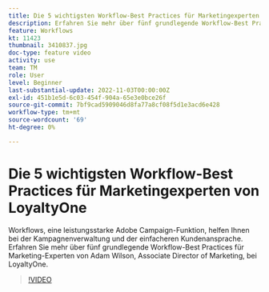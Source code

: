 ```yaml
---
title: Die 5 wichtigsten Workflow-Best Practices für Marketingexperten von LoyaltyOne
description: Erfahren Sie mehr über fünf grundlegende Workflow-Best Practices für Marketing-Experten von Adam Wilson, Associate Director of Marketing, bei LoyaltyOne.
feature: Workflows
kt: 11423
thumbnail: 3410837.jpg
doc-type: feature video
activity: use
team: TM
role: User
level: Beginner
last-substantial-update: 2022-11-03T00:00:00Z
exl-id: 451b1e5d-6c03-454f-904a-65e3e0bce26f
source-git-commit: 7bf9cad5909046d8fa77a8cf08f5d1e3acd6e428
workflow-type: tm+mt
source-wordcount: '69'
ht-degree: 0%

---
```


# Die 5 wichtigsten Workflow-Best Practices für Marketingexperten von LoyaltyOne

Workflows, eine leistungsstarke Adobe Campaign-Funktion, helfen Ihnen bei der Kampagnenverwaltung und der einfacheren Kundenansprache. Erfahren Sie mehr über fünf grundlegende Workflow-Best Practices für Marketing-Experten von Adam Wilson, Associate Director of Marketing, bei LoyaltyOne.

>[!VIDEO](https://video.tv.adobe.com/v/3410837?quality=12)
